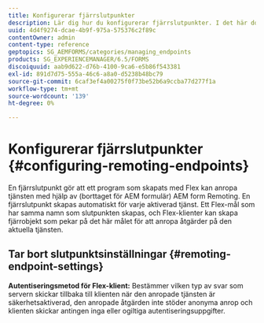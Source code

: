 ```yaml
---
title: Konfigurerar fjärrslutpunkter
description: Lär dig hur du konfigurerar fjärrslutpunkter. I det här dokumentet beskrivs hur du aktiverar program som skapats med Flex för att anropa tjänsten med hjälp av AEM Remoting.
uuid: 4d4f9274-dcae-4b9f-975a-575376c2f89c
contentOwner: admin
content-type: reference
geptopics: SG_AEMFORMS/categories/managing_endpoints
products: SG_EXPERIENCEMANAGER/6.5/FORMS
discoiquuid: aab9d622-d76b-4100-9ca6-e5b86f543381
exl-id: 891d7d75-555a-46c6-a8a0-d5238b48bc79
source-git-commit: 6caf3ef4a00275f0f73be52b6a9ccba77d277f1a
workflow-type: tm+mt
source-wordcount: '139'
ht-degree: 0%

---
```


# Konfigurerar fjärrslutpunkter {#configuring-remoting-endpoints}

En fjärrslutpunkt gör att ett program som skapats med Flex kan anropa tjänsten med hjälp av (borttaget för AEM formulär) AEM form Remoting. En fjärrslutpunkt skapas automatiskt för varje aktiverad tjänst. Ett Flex-mål som har samma namn som slutpunkten skapas, och Flex-klienter kan skapa fjärrobjekt som pekar på det här målet för att anropa åtgärder på den aktuella tjänsten.

## Tar bort slutpunktsinställningar {#remoting-endpoint-settings}

**Autentiseringsmetod för Flex-klient:** Bestämmer vilken typ av svar som servern skickar tillbaka till klienten när den anropade tjänsten är säkerhetsaktiverad, den anropade åtgärden inte stöder anonyma anrop och klienten skickar antingen inga eller ogiltiga autentiseringsuppgifter.
